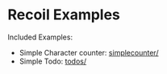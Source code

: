 # Recoil Examples

Included Examples:

- Simple Character counter: [simplecounter/](https://github.com/testdouble/react-state-examples/tree/main/recoil/simplecounter)
- Simple Todo: [todos/](https://github.com/testdouble/react-state-examples/tree/main/recoil/todos)